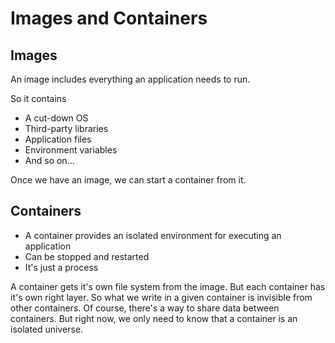 # Images and Containers

## Images
An image includes everything an application needs to run.

So it contains
+ A cut-down OS
+ Third-party libraries
+ Application files
+ Environment variables
+ And so on...

Once we have an image, we can start a container from it.

## Containers
+ A container provides an isolated environment for executing an application
+ Can be stopped and restarted
+ It's just a process

A container gets it's own file system from the image. But each container has it's own right layer. So what we write in a given container is invisible from other containers. Of course, there's a way to share data between containers. But right now, we only need to know that a container is an isolated universe.